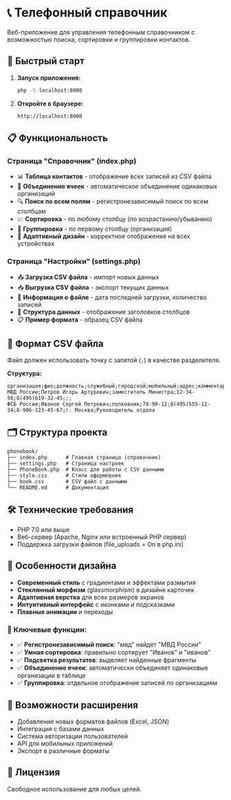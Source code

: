 # 📞 Телефонный справочник

Веб-приложение для управления телефонным справочником с возможностью поиска, сортировки и группировки контактов.

## 🚀 Быстрый старт

1. **Запуск приложения:**
   ```bash
   php -S localhost:8000
   ```

2. **Откройте в браузере:**
   ```
   http://localhost:8000
   ```

## 📋 Функциональность

### Страница "Справочник" (index.php)
- 📊 **Таблица контактов** - отображение всех записей из CSV файла
- 🔗 **Объединение ячеек** - автоматическое объединение одинаковых организаций
- 🔍 **Поиск по всем полям** - регистронезависимый поиск по всем столбцам
- 📈 **Сортировка** - по любому столбцу (по возрастанию/убыванию)
- 🏢 **Группировка** - по первому столбцу (организация)
- 📱 **Адаптивный дизайн** - корректное отображение на всех устройствах

### Страница "Настройки" (settings.php)
- 📤 **Загрузка CSV файла** - импорт новых данных
- 📥 **Выгрузка CSV файла** - экспорт текущих данных
- 📅 **Информация о файле** - дата последней загрузки, количество записей
- 📄 **Структура данных** - отображение заголовков столбцов
- 📋 **Пример формата** - образец CSV файла

## 📁 Формат CSV файла

Файл должен использовать точку с запятой (`;`) в качестве разделителя.

**Структура:**
```csv
организация;фио;должность;служебный;городской;мобильный;адрес;комментарий
МВД России;Петров Игорь Артурович;заместитель Министра;12-34-56;8(495)619-32-45;;;
ФСБ России;Иванов Сергей Петрович;полковник;78-90-12;8(495)555-12-34;8-906-123-45-67;г. Москва;Руководитель отдела
```

## 🗂️ Структура проекта

```
phonebook/
├── index.php      # Главная страница (справочник)
├── settings.php   # Страница настроек
├── PhoneBook.php  # Класс для работы с CSV данными
├── style.css      # Стили оформления
├── book.csv       # CSV файл с данными
└── README.md      # Документация
```

## 🛠️ Технические требования

- PHP 7.0 или выше
- Веб-сервер (Apache, Nginx или встроенный PHP сервер)
- Поддержка загрузки файлов (file_uploads = On в php.ini)

## 🎨 Особенности дизайна

- **Современный стиль** с градиентами и эффектами размытия
- **Стеклянный морфизм** (glassmorphism) в дизайне карточек
- **Адаптивная верстка** для всех размеров экранов
- **Интуитивный интерфейс** с иконками и подсказками
- **Плавные анимации** и переходы

### 🎯 Ключевые функции:

- ✅ **Регистронезависимый поиск**: "мвд" найдет "МВД России"
- ✅ **Умная сортировка**: правильно сортирует "Иванов" и "иванов" 
- ✅ **Подсветка результатов**: выделяет найденные фрагменты
- ✅ **Объединение ячеек**: автоматически объединяет одинаковые организации в таблице
- ✅ **Группировка**: отдельное отображение записей по организациям

## 🔧 Возможности расширения

- Добавление новых форматов файлов (Excel, JSON)
- Интеграция с базами данных
- Система авторизации пользователей
- API для мобильных приложений
- Экспорт в различные форматы

## 📝 Лицензия

Свободное использование для любых целей.
